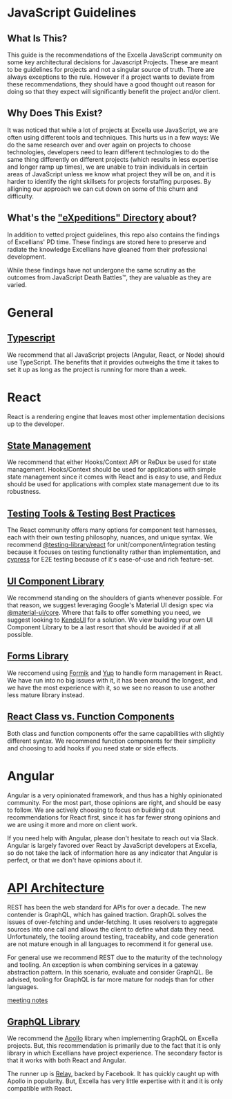 # JavaScript Guidelines

## What Is This?

This guide is the recommendations of the Excella JavaScript community on some key architectural decisions for Javascript
Projects. These are meant to be guidelines for projects and not a singular source of truth. There are always exceptions to
the rule. However if a project wants to deviate from these recommendations, they should have a good thought out reason for doing so that they expect will significantly benefit the project and/or client.

## Why Does This Exist?

It was noticed that while a lot of projects at Excella use JavaScript, we are often using different tools and techniques. This hurts us in a few ways: We do the same research over and over again on projects to choose technologies, developers need to learn different technologies to do the same thing differently on different projects (which results in less expertise and longer ramp up times), we are unable to train individuals in certain areas of JavaScript unless we know what project they will be on, and it is harder to identify the right skillsets for projects forstaffing purposes. By alligning our approach we can cut down on some of this churn and difficulty.

## What's the <a href="./expeditions/EXPEDITIONS.md">"eXpeditions" Directory</a> about?

In addition to vetted project guidelines, this repo also contains the findings of Excellians' PD time. These findings are stored here to preserve and radiate the knowledge Excellians have gleaned from their professional development.

While these findings have not undergone the same scrutiny as the outcomes from JavaScript Death Battles™, they are valuable as they are varied.

# General

## [Typescript](./decisions/typescript.md)

We recommend that all JavaScript projects (Angular, React, or Node) should use TypeScript. The benefits that it provides outweighs the time it takes to set it up as long as the project is running for more than a week.

# React

React is a rendering engine that leaves most other implementation decisions up to the developer.

## [State Management](./decisions/react-state-management.md)

We recommend that either Hooks/Context API or ReDux be used for state management. Hooks/Context should be used
for applications with simple state management since it comes with React and is easy to use, and Redux should be used
for applications with complex state management due to its robustness.

## [Testing Tools & Testing Best Practices](./decisions/react-testing.md)

The React community offers many options for component test harnesses, each with their own testing philosophy, nuances, and unique syntax. We recommend [@testing-library/react](https://www.npmjs.com/package/@testing-library/react) for unit/component/integration testing because it focuses on testing functionality rather than implementation, and [cypress](https://www.npmjs.com/package/cypress) for E2E testing because of it's ease-of-use and rich feature-set.

## [UI Component Library](./decisions/react-ui-component-library.md)

We recommend standing on the shoulders of giants whenever possible. For that reason, we suggest leveraging Google's Material UI design spec via [@material-ui/core](https://www.npmjs.com/package/@material-ui/core). Where that fails to offer something you need, we suggest looking to [KendoUI](https://demos.telerik.com/kendo-ui/) for a solution. We view building your own UI Component Library to be a last resort that should be avoided if at all possible.

## [Forms Library](./decisions/react-forms.md)

We reccomend using [Formik](https://formik.org/) and [Yup](https://github.com/jquense/yup) to handle form management in React. We have run into no big issues with it, it has been around the longest, and we have the most experience with it, so we see no reason to use another less mature library instead.

## [React Class vs. Function Components](./decisions/react-class-vs-function-components.md)

Both class and function components offer the same capabilities with slightly different syntax. We recommend function components for their simplicity and choosing to add hooks if you need state or side effects.

# Angular

Angular is a very opinionated framework, and thus has a highly opinionated community. For the most part, those opinions are right, and should be easy to follow. We are actively choosing to focus on building out recommendations for React first, since it has far fewer strong opinions and we are using it more and more on client work.

If you need help with Angular, please don't hesitate to reach out via Slack. Angular is largely favored over React by JavaScript developers at Excella, so do not take the lack of information here as any indicator that Angular is perfect, or that we don't have opinions about it.

# [API Architecture](./decisions/rest-vs-graphql.md)

REST has been the web standard for APIs for over a decade. The new contender is GraphQL, which has gained traction. GraphQL solves the issues of over-fetching and under-fetching. It uses resolvers to aggregate sources into one call and allows the client to define what data they need. Unfortunately, the tooling around testing, traceablity, and code generation are not mature enough in all languages to recommend it for general use.

For general use we recommend REST due to the maturity of the technology and tooling. An exception is when combining services in a gateway abstraction pattern. In this scenario, evaluate and consider GraphQL. Be advised, tooling for GraphQL is far more mature for nodejs than for other languages.

[meeting notes](.decisions/rest-vs-graphql.md)

## [GraphQL Library](./decisions/graphql-library.md)

We recommend the [Apollo](https://www.apollographql.com/) library when implementing GraphQL on Excella projects. But, this recommendation is primarily due to the fact that it is only library in which Excellians have project experience. The secondary factor is that it works with both React and Angular.

The runner up is [Relay](https://relay.dev/), backed by Facebook. It has quickly caught up with Apollo in popularity. But, Excella has very little expertise with it and it is only compatible with React.
